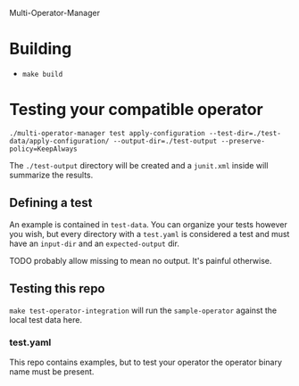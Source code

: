 Multi-Operator-Manager

# Building
* `make build`


# Testing your compatible operator
`./multi-operator-manager test apply-configuration --test-dir=./test-data/apply-configuration/ --output-dir=./test-output --preserve-policy=KeepAlways`

The `./test-output` directory will be created and a `junit.xml` inside will summarize the results.

## Defining a test
An example is contained in `test-data`.
You can organize your tests however you wish, but every directory with a `test.yaml` is considered a test and must have
an `input-dir` and an `expected-output` dir.

TODO probably allow missing to mean no output.  It's painful otherwise.

## Testing this repo
`make test-operator-integration` will run the `sample-operator` against the local test data here.

### test.yaml
This repo contains examples, but to test your operator the operator binary name must be present.
